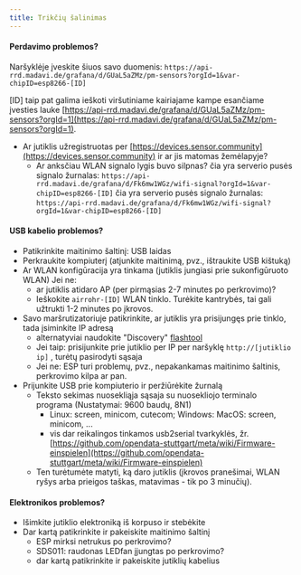 ```yaml
---
title: Trikčių šalinimas
---
```


#### Perdavimo problemos?
Naršyklėje įveskite šiuos savo duomenis:
`https://api-rrd.madavi.de/grafana/d/GUaL5aZMz/pm-sensors?orgId=1&var-chipID=esp8266-[ID]`

[ID] taip pat galima ieškoti viršutiniame kairiajame kampe esančiame įvesties lauke [https://api-rrd.madavi.de/grafana/d/GUaL5aZMz/pm-sensors?orgId=1](https://api-rrd.madavi.de/grafana/d/GUaL5aZMz/pm-sensors?orgId=1).

* Ar jutiklis užregistruotas per [https://devices.sensor.community](https://devices.sensor.community) ir ar jis matomas žemėlapyje?
    * Ar anksčiau WLAN signalo lygis buvo silpnas?
        čia yra serverio pusės signalo žurnalas: `https://api-rrd.madavi.de/grafana/d/Fk6mw1WGz/wifi-signal?orgId=1&var-chipID=esp8266-[ID]`
        čia yra serverio pusės signalo žurnalas: `https://api-rrd.madavi.de/grafana/d/Fk6mw1WGz/wifi-signal?orgId=1&var-chipID=esp8266-[ID]`

#### USB kabelio problemos?
* Patikrinkite maitinimo šaltinį: USB laidas
* Perkraukite kompiuterį (atjunkite maitinimą, pvz., ištraukite USB kištuką)
* Ar WLAN konfigūracija yra tinkama (jutiklis jungiasi prie sukonfigūruoto WLAN) Jei ne:
    * ar jutiklis atidaro AP (per pirmąsias 2-7 minutes po perkrovimo)?
    * Ieškokite `airrohr-[ID]` WLAN tinklo. Turėkite kantrybės, tai gali užtrukti 1-2 minutes po įkrovos.
* Savo maršrutizatoriuje patikrinkite, ar jutiklis yra prisijungęs prie tinklo, tada įsiminkite IP adresą
    * alternatyviai naudokite "Discovery" [flashtool](https://github.com/opendata-stuttgart/airrohr-firmware-flasher)
    * Jei taip: prisijunkite prie jutiklio per IP per naršyklę `http://[jutiklio ip]` , turėtų pasirodyti sąsaja
    * Jei ne: ESP turi problemų, pvz., nepakankamas maitinimo šaltinis, perkrovimo kilpa ar pan.
* Prijunkite USB prie kompiuterio ir peržiūrėkite žurnalą
    * Teksto sekimas nuosekliąja sąsaja su nuosekliojo terminalo programa (Nustatymai: 9600 baudų, 8N1)
        * Linux: screen, minicom, cutecom; Windows: MacOS: screen, minicom, ...
        * vis dar reikalingos tinkamos usb2serial tvarkyklės, žr. [https://github.com/opendata-stuttgart/meta/wiki/Firmware-einspielen](https://github.com/opendata-stuttgart/meta/wiki/Firmware-einspielen)
    * Ten turėtumėte matyti, ką daro jutiklis (įkrovos pranešimai, WLAN ryšys arba prieigos taškas, matavimas - tik po 3 minučių).

#### Elektronikos problemos?
* Išimkite jutiklio elektroniką iš korpuso ir stebėkite
* Dar kartą patikrinkite ir pakeiskite maitinimo šaltinį
    * ESP mirksi netrukus po perkrovimo?
    * SDS011: raudonas LEDfan įjungtas po perkrovimo?
    * dar kartą patikrinkite ir pakeiskite jutiklių kabelius
